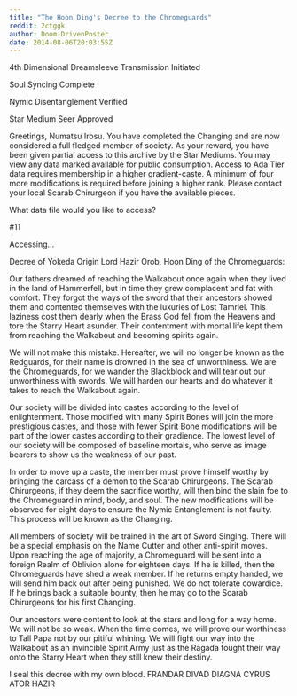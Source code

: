 ```yaml
---
title: "The Hoon Ding's Decree to the Chromeguards"
reddit: 2ctggk
author: Doom-DrivenPoster
date: 2014-08-06T20:03:55Z
---
```


4th Dimensional Dreamsleeve Transmission Initiated

Soul Syncing Complete

Nymic Disentanglement Verified 

Star Medium Seer Approved

Greetings, Numatsu Irosu. You have completed the Changing and are now considered a full fledged member of society. As your reward, you have been given partial access to this archive by the Star Mediums. You may view any data marked available for public consumption. Access to Ada Tier data requires membership in a higher gradient-caste. A minimum of four more modifications is required before joining a higher rank. Please contact your local Scarab Chirurgeon if you have the available pieces.

What data file would you like to access?

#11

Accessing...

Decree of Yokeda Origin Lord Hazir Orob, Hoon Ding of the Chromeguards:

Our fathers dreamed of reaching the Walkabout once again when they lived in the land of Hammerfell, but in time they grew complacent and fat with comfort. They forgot the ways of the sword that their ancestors showed them and contented themselves with the luxuries of Lost Tamriel. This laziness cost them dearly when the Brass God fell from the Heavens and tore the Starry Heart asunder. Their contentment with mortal life kept them from reaching the Walkabout and becoming spirits again.

We will not make this mistake. Hereafter, we will no longer be known as the Redguards, for their name is drowned in the sea of unworthiness. We are the Chromeguards, for we wander the Blackblock and will tear out our unworthiness with swords. We will harden our hearts and do whatever it takes to reach the Walkabout again.

Our society will be divided into castes according to the level of enlightenment. Those modified with many Spirit Bones will join the more prestigious castes, and those with fewer Spirit Bone modifications will be part of the lower castes according to their gradience. The lowest level of our society will be composed of baseline mortals, who serve as image bearers to show us the weakness of our past. 

In order to move up a caste, the member must prove himself worthy by bringing the carcass of a demon to the Scarab Chirurgeons. The Scarab Chirurgeons, if they deem the sacrifice worthy, will then bind the slain foe to the Chromeguard in mind, body, and soul. The new modifications will be observed for eight days to ensure the Nymic Entanglement is not faulty. This process will be known as the Changing.

All members of society will be trained in the art of Sword Singing. There will be a special emphasis on the Name Cutter and other anti-spirit moves. Upon reaching the age of majority, a Chromeguard will be sent into a foreign Realm of Oblivion alone for eighteen days. If he is killed, then the Chromeguards have shed a weak member. If he returns empty handed, we will send him back out after being punished. We do not tolerate cowardice. If he brings back a suitable bounty, then he may go to the Scarab Chirurgeons for his first Changing. 

Our ancestors were content to look at the stars and long for a way home. We will not be so weak. When the time comes, we will prove our worthiness to Tall Papa not by our pitiful whining. We will fight our way into the Walkabout as an invincible Spirit Army just as the Ragada fought their way onto the Starry Heart when they still knew their destiny.

I seal this decree with my own blood. FRANDAR DIVAD DIAGNA CYRUS ATOR HAZIR
